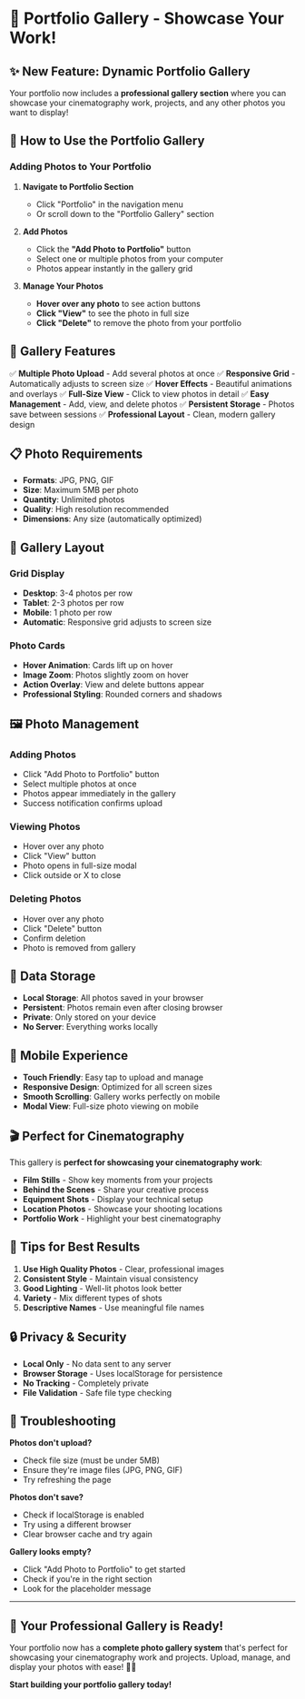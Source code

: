 # 🎨 Portfolio Gallery - Showcase Your Work!

## ✨ New Feature: Dynamic Portfolio Gallery

Your portfolio now includes a **professional gallery section** where you can showcase your cinematography work, projects, and any other photos you want to display!

## 🎯 How to Use the Portfolio Gallery

### **Adding Photos to Your Portfolio**

1. **Navigate to Portfolio Section**
   - Click "Portfolio" in the navigation menu
   - Or scroll down to the "Portfolio Gallery" section

2. **Add Photos**
   - Click the **"Add Photo to Portfolio"** button
   - Select one or multiple photos from your computer
   - Photos appear instantly in the gallery grid

3. **Manage Your Photos**
   - **Hover over any photo** to see action buttons
   - **Click "View"** to see the photo in full size
   - **Click "Delete"** to remove the photo from your portfolio

## 🔧 Gallery Features

✅ **Multiple Photo Upload** - Add several photos at once
✅ **Responsive Grid** - Automatically adjusts to screen size
✅ **Hover Effects** - Beautiful animations and overlays
✅ **Full-Size View** - Click to view photos in detail
✅ **Easy Management** - Add, view, and delete photos
✅ **Persistent Storage** - Photos save between sessions
✅ **Professional Layout** - Clean, modern gallery design

## 📋 Photo Requirements

- **Formats**: JPG, PNG, GIF
- **Size**: Maximum 5MB per photo
- **Quantity**: Unlimited photos
- **Quality**: High resolution recommended
- **Dimensions**: Any size (automatically optimized)

## 🎨 Gallery Layout

### **Grid Display**
- **Desktop**: 3-4 photos per row
- **Tablet**: 2-3 photos per row  
- **Mobile**: 1 photo per row
- **Automatic**: Responsive grid adjusts to screen size

### **Photo Cards**
- **Hover Animation**: Cards lift up on hover
- **Image Zoom**: Photos slightly zoom on hover
- **Action Overlay**: View and delete buttons appear
- **Professional Styling**: Rounded corners and shadows

## 🖼️ Photo Management

### **Adding Photos**
- Click "Add Photo to Portfolio" button
- Select multiple photos at once
- Photos appear immediately in the gallery
- Success notification confirms upload

### **Viewing Photos**
- Hover over any photo
- Click "View" button
- Photo opens in full-size modal
- Click outside or X to close

### **Deleting Photos**
- Hover over any photo
- Click "Delete" button
- Confirm deletion
- Photo is removed from gallery

## 💾 Data Storage

- **Local Storage**: All photos saved in your browser
- **Persistent**: Photos remain even after closing browser
- **Private**: Only stored on your device
- **No Server**: Everything works locally

## 📱 Mobile Experience

- **Touch Friendly**: Easy tap to upload and manage
- **Responsive Design**: Optimized for all screen sizes
- **Smooth Scrolling**: Gallery works perfectly on mobile
- **Modal View**: Full-size photo viewing on mobile

## 🎬 Perfect for Cinematography

This gallery is **perfect for showcasing your cinematography work**:

- **Film Stills** - Show key moments from your projects
- **Behind the Scenes** - Share your creative process
- **Equipment Shots** - Display your technical setup
- **Location Photos** - Showcase your shooting locations
- **Portfolio Work** - Highlight your best cinematography

## 🚀 Tips for Best Results

1. **Use High Quality Photos** - Clear, professional images
2. **Consistent Style** - Maintain visual consistency
3. **Good Lighting** - Well-lit photos look better
4. **Variety** - Mix different types of shots
5. **Descriptive Names** - Use meaningful file names

## 🔒 Privacy & Security

- **Local Only** - No data sent to any server
- **Browser Storage** - Uses localStorage for persistence
- **No Tracking** - Completely private
- **File Validation** - Safe file type checking

## 🚨 Troubleshooting

**Photos don't upload?**
- Check file size (must be under 5MB)
- Ensure they're image files (JPG, PNG, GIF)
- Try refreshing the page

**Photos don't save?**
- Check if localStorage is enabled
- Try using a different browser
- Clear browser cache and try again

**Gallery looks empty?**
- Click "Add Photo to Portfolio" to get started
- Check if you're in the right section
- Look for the placeholder message

---

## 🎉 Your Professional Gallery is Ready!

Your portfolio now has a **complete photo gallery system** that's perfect for showcasing your cinematography work and projects. Upload, manage, and display your photos with ease! 📸✨

**Start building your portfolio gallery today!** 